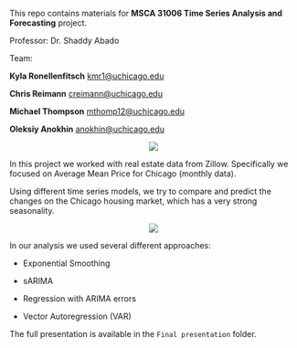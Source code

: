 This repo contains materials for **MSCA 31006 Time Series Analysis and Forecasting** project.

Professor: Dr. Shaddy Abado

Team:

**Kyla Ronellenfitsch** [kmr1@uchicago.edu](kmr1@uchicago.edu)

**Chris Reimann** [creimann@uchicago.edu](creimann@uchicago.edu)

**Michael Thompson** [mthomp12@uchicago.edu](mthomp12@uchicago.edu)

**Oleksiy Anokhin** [anokhin@uchicago.edu](anokhin@uchicago.edu)

<center>

![](https://imagizer.imageshack.com/img923/7617/bIomdp.png)

</center>

In this project we worked with real estate data from Zillow. Specifically we focused on Average Mean Price for Chicago (monthly data).

Using different time series models, we try to compare and predict the changes on the Chicago housing market, which has a very strong seasonality.

<center>

![](https://imagizer.imageshack.com/img922/9420/9n5aul.png)

</center>

In our analysis we used several different approaches:

* Exponential Smoothing

* sARIMA

* Regression with ARIMA errors

* Vector Autoregression (VAR)

The full presentation is available in the `Final presentation` folder. 


